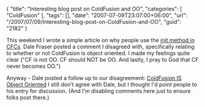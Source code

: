 {
	"title": "Interesting blog post on ColdFusion and OO",
	"categories": [
		"ColdFusion"
	],
	"tags": [],
	"date": "2007-07-09T23:07:00+06:00",
	"url": "/2007/07/09/Interesting-blog-post-on-ColdFusion-and-OO",
	"guid": "2182"
}

This weekend I wrote a simple article on why people use the <a href="http://www.raymondcamden.com/index.cfm/2007/7/7/Ask-a-Jedi-Components-and-the-Init-Method">init method in CFCs</a>. Dale Fraser posted a comment I disagreed with, specifically relating to whether or not ColdFusion is object oriented. I made my feelings quite clear ("CF is not OO. CF should NOT be OO. And lastly, I pray to God that CF never becomes OO.")

Anyway - Dale posted a follow up to our disagreement: <a href="http://dalefraser.blogspot.com/2007/07/coldfusion-is-object-oriented.html">ColdFusion IS Object Oriented</a> I still don't agree with Dale, but I thought I'd point people to his entry for discussion. (And I'm disabling comments here just to ensure folks post there.)